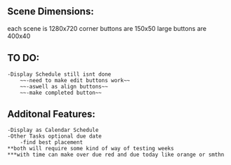 ## Scene Dimensions:
each scene is 1280x720
corner buttons are 150x50
large buttons are 400x40

## TO DO:
    -Display Schedule still isnt done
        ~~-need to make edit buttons work~~
        ~~-aswell as align buttons~~
        ~~-make completed button~~

## Additonal Features:
    -Display as Calendar Schedule
    -Other Tasks optional due date
        -find best placement
    **both will require some kind of way of testing weeks
    ***with time can make over due red and due today like orange or smthn
